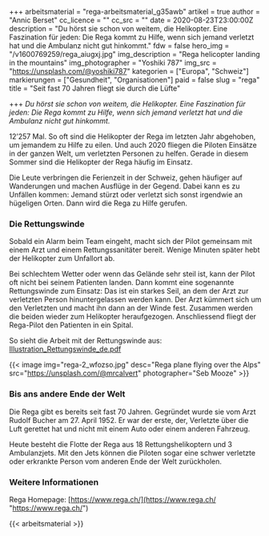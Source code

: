 +++
arbeitsmaterial = "rega-arbeitsmaterial_g35awb"
artikel = true
author = "Annic Berset"
cc_licence = ""
cc_src = ""
date = 2020-08-23T23:00:00Z
description = "Du hörst sie schon von weitem, die Helikopter. Eine Faszination für jeden: Die Rega kommt zu Hilfe, wenn sich jemand verletzt hat und die Ambulanz nicht gut hinkommt."
fdw = false
hero_img = "/v1600769259/rega_aiugxj.jpg"
img_description = "Rega helicopter landing in the mountains"
img_photographer = "Yoshiki 787"
img_src = "https://unsplash.com/@yoshiki787"
kategorien = ["Europa", "Schweiz"]
markierungen = ["Gesundheit", "Organisationen"]
paid = false
slug = "rega"
title = "Seit fast 70 Jahren fliegt sie durch die Lüfte"

+++
_Du hörst sie schon von weitem, die Helikopter. Eine Faszination für jeden: Die Rega kommt zu Hilfe, wenn sich jemand verletzt hat und die Ambulanz nicht gut hinkommt._

12’257 Mal. So oft sind die Helikopter der Rega im letzten Jahr abgehoben, um jemandem zu Hilfe zu eilen. Und auch 2020 fliegen die Piloten Einsätze in der ganzen Welt, um verletzten Personen zu helfen. Gerade in diesem Sommer sind die Helikopter der Rega häufig im Einsatz.

Die Leute verbringen die Ferienzeit in der Schweiz, gehen häufiger auf Wanderungen und machen Ausflüge in der Gegend. Dabei kann es zu Unfällen kommen: Jemand stürzt oder verletzt sich sonst irgendwie an hügeligen Orten. Dann wird die Rega zu Hilfe gerufen.

### Die Rettungswinde

Sobald ein Alarm beim Team eingeht, macht sich der Pilot gemeinsam mit einem Arzt und einem Rettungssanitäter bereit. Wenige Minuten später hebt der Helikopter zum Unfallort ab.

Bei schlechtem Wetter oder wenn das Gelände sehr steil ist, kann der Pilot oft nicht bei seinem Patienten landen. Dann kommt eine sogenannte Rettungswinde zum Einsatz: Das ist ein starkes Seil, an dem der Arzt zur verletzten Person hinuntergelassen werden kann. Der Arzt kümmert sich um den Verletzten und macht ihn dann an der Winde fest. Zusammen werden die beiden wieder zum Helikopter heraufgezogen. Anschliessend fliegt der Rega-Pilot den Patienten in ein Spital.

So sieht die Arbeit mit der Rettungswinde aus: [Illustration_Rettungswinde_de.pdf](https://www.rega.ch/fileadmin/seiteninhalt/PDFs/Illustrationen_Centerfolds/Illustration_Rettungswinde_de.pdf "https://www.rega.ch/fileadmin/seiteninhalt/PDFs/Illustrationen_Centerfolds/Illustration_Rettungswinde_de.pdf")

{{< image img="rega-2_wfozso.jpg" desc="Rega plane flying over the Alps" src="https://unsplash.com/@mrcalvert" photographer="Seb Mooze" >}}

### Bis ans andere Ende der Welt

Die Rega gibt es bereits seit fast 70 Jahren. Gegründet wurde sie vom Arzt Rudolf Bucher am 27. April 1952. Er war der erste, der, Verletzte über die Luft gerettet hat und nicht mit einem Auto oder einem anderen Fahrzeug.

Heute besteht die Flotte der Rega aus 18 Rettungshelikoptern und 3 Ambulanzjets. Mit den Jets können die Piloten sogar eine schwer verletzte oder erkrankte Person vom anderen Ende der Welt zurückholen.

### Weitere Informationen

Rega Homepage: [https://www.rega.ch/](https://www.rega.ch/ "https://www.rega.ch/")



 {{< arbeitsmaterial >}} 
